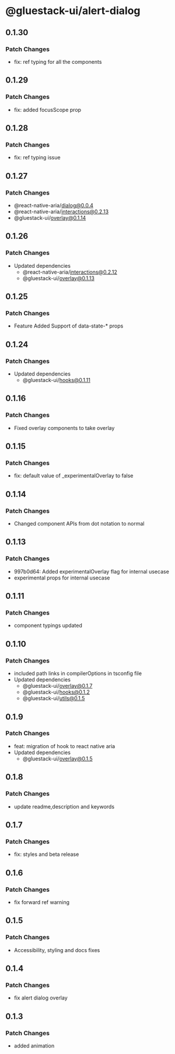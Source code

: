 # @gluestack-ui/alert-dialog

## 0.1.30

### Patch Changes

- fix: ref typing for all the components

## 0.1.29

### Patch Changes

- fix: added focusScope prop

## 0.1.28

### Patch Changes

- fix: ref typing issue

## 0.1.27

### Patch Changes

- @react-native-aria/dialog@0.0.4
- @react-native-aria/interactions@0.2.13
- @gluestack-ui/overlay@0.1.14

## 0.1.26

### Patch Changes

- Updated dependencies
  - @react-native-aria/interactions@0.2.12
  - @gluestack-ui/overlay@0.1.13

## 0.1.25

### Patch Changes

- Feature
  Added Support of data-state-\* props

## 0.1.24

### Patch Changes

- Updated dependencies
  - @gluestack-ui/hooks@0.1.11

## 0.1.16

### Patch Changes

- Fixed overlay components to take overlay

## 0.1.15

### Patch Changes

- fix: default value of \_experimentalOverlay to false

## 0.1.14

### Patch Changes

- Changed component APIs from dot notation to normal

## 0.1.13

### Patch Changes

- 997b0d64: Added experimentalOverlay flag for internal usecase
- experimental props for internal usecase

## 0.1.11

### Patch Changes

- component typings updated

## 0.1.10

### Patch Changes

- included path links in compilerOptions in tsconfig file
- Updated dependencies
  - @gluestack-ui/overlay@0.1.7
  - @gluestack-ui/hooks@0.1.2
  - @gluestack-ui/utils@0.1.5

## 0.1.9

### Patch Changes

- feat: migration of hook to react native aria
- Updated dependencies
  - @gluestack-ui/overlay@0.1.5

## 0.1.8

### Patch Changes

- update readme,description and keywords

## 0.1.7

### Patch Changes

- fix: styles and beta release

## 0.1.6

### Patch Changes

- fix forward ref warning

## 0.1.5

### Patch Changes

- Accessibility, styling and docs fixes

## 0.1.4

### Patch Changes

- fix alert dialog overlay

## 0.1.3

### Patch Changes

- added animation

